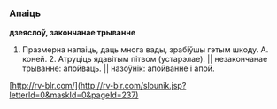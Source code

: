 ### Апаіць
**дзеяслоў, закончанае трыванне**

1. Празмерна напаіць, даць многа вады, зрабіўшы гэтым шкоду. А. коней. 2. Атруціць ядавітым пітвом (устарэлае). || незакончанае трыванне: апойваць. || назоўнік: апойванне і апой.

<a rel="author">[http://rv-blr.com/](http://rv-blr.com/slounik.jsp?letterId=0&maskId=0&pageId=237)</a>
